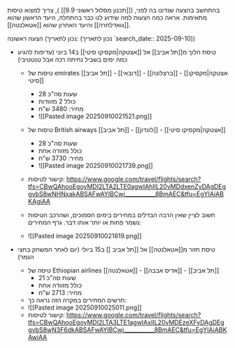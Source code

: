 
בהתחשב בהצעה שנדונו בה לפני, ([[תכנון מסלול ראשוני 9.9]] ), צריך למצוא טיסות מתאימות.
אראה כמה הצעות למה שידוע לנו כבר בהתחלה, היעד הראשון שהוא [[גואדלחרה]] והיעד האחרון שהוא [[אטאלנטה]]. 

הצעה ראשונה (נכון לתאריך: (נכון לתאריך `search_date:: 2025-09-10))

- טיסת הלוך מ[[תל אביב]] אל  [[אצטקה|מקסיקו סיטי]] ב14 ביוני (עדיפות להגיע כמה ימים בשביל נחיתה רכה אבל טנטטיבי)
	- טיסות של emirates [[תל אביב]] - [[דובאי]] - [[ברצלונה]] - [[אצטקה|מקסיקו סיטי]]
		- 28 שעות סה"כ 
		- כולל 2 מזוודות
		- מחיר: 3480 ש"ח
		- ![[Pasted image 20250910021521.png]]

	- טיסות של British airways [[תל אביב]] - [[לונדון]] - [[אצטקה|מקסיקו סיטי]]
		 - 28 שעות סה"כ
		 -  כולל מזוודה אחת
		 - מחיר: 3730 ש"ח
		 - ![[Pasted image 20250910021739.png]]
	- קישור לטיסות: https://www.google.com/travel/flights/search?tfs=CBwQAhooEgoyMDI2LTA2LTE0agwIAhIIL20vMDdxenZyDAgDEggvbS8wNHNxakABSAFwAYIBCwj___________8BmAEC&tfu=EgYIAiABKAgiAA


	- חשוב לציין שאין הרבה הבדלים במחירים בימים הסמוכים, ושהרכב הטיסות נשמר פחות או יותר אותו דבר. גרף המחירים:
	- ![[Pasted image 20250910021819.png]]


- טיסת חזור מ[[אטאלנטה]] אל [[תל אביב ]] ב15 ביולי (יום לאחר המשחק בחצי הגמר)
	- טיסה של Ethiopian airlines [[אטאלנטה]] - [[אדיס אבבה]] - [[תל אביב]]
		- 21 שעות סה"כ
		- כולל מזוודה אחת
		- מחיר: 2713 ש"ח
	- תרשים המחירים במקרה הזה נראה כך:
	- ![[Pasted image 20250910025011.png]]
	- קישור לטיסות: https://www.google.com/travel/flights/search?tfs=CBwQAhooEgoyMDI2LTA3LTE1agwIAxIIL20vMDEzeXFyDAgDEggvbS8wN3F6dkABSAFwAYIBCwj___________8BmAEC&tfu=EgYIAiABKAwiAA